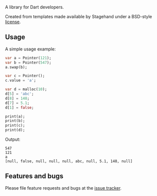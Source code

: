 A library for Dart developers.

Created from templates made available by Stagehand under a BSD-style
[license](https://github.com/dart-lang/stagehand/blob/master/LICENSE).

## Usage

A simple usage example:

```dart
var a = Pointer(121);
var b = Pointer(547);
a.swap(b);

var c = Pointer();
c.value = 'a';

var d = malloc(10);
d[5] = 'abc';
d[8] = 148;
d[7] = 5.1;
d[1] = false;

print(a);
print(b);
print(c);
print(d);
```
Output:
```text
547
121
a
[null, false, null, null, null, abc, null, 5.1, 148, null]
```

## Features and bugs

Please file feature requests and bugs at the [issue tracker][tracker].

[tracker]: http://example.com/issues/replaceme
